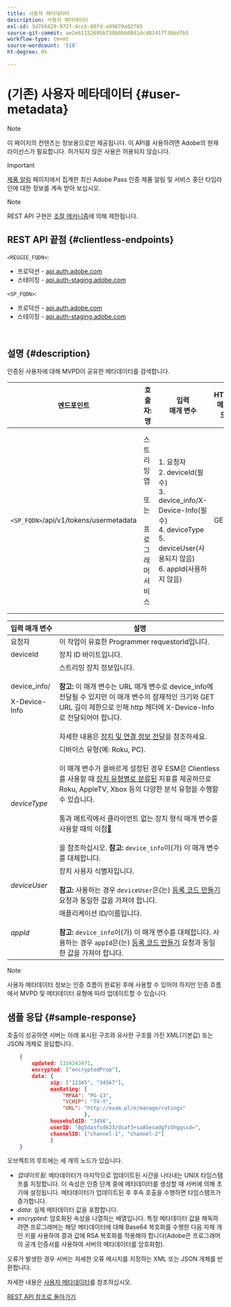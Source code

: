 ```yaml
---
title: 사용자 메타데이터
description: 사용자 메타데이터
exl-id: 3d7b6429-972f-4ccb-80fd-a99870a02f65
source-git-commit: ae2e61152695b738b0bb08d1dcd81417f3bbdfb5
workflow-type: tm+mt
source-wordcount: '518'
ht-degree: 0%

---
```


# (기존) 사용자 메타데이터 {#user-metadata}

>[!NOTE]
>
>이 페이지의 컨텐츠는 정보용으로만 제공됩니다. 이 API를 사용하려면 Adobe의 현재 라이선스가 필요합니다. 허가되지 않은 사용은 허용되지 않습니다.

>[!IMPORTANT]
>
> [제품 알림](/help/authentication/product-announcements.md) 페이지에서 집계한 최신 Adobe Pass 인증 제품 알림 및 서비스 중단 타임라인에 대한 정보를 계속 받아 보십시오.

>[!NOTE]
>
> REST API 구현은 [조절 메커니즘](/help/authentication/integration-guide-programmers/throttling-mechanism.md)에 의해 제한됩니다.

## REST API 끝점 {#clientless-endpoints}

`<REGGIE_FQDN>`:

* 프로덕션 - [api.auth.adobe.com](http://api.auth.adobe.com/)
* 스테이징 - [api.auth-staging.adobe.com](http://api.auth-staging.adobe.com/)

`<SP_FQDN>`:

* 프로덕션 - [api.auth.adobe.com](http://api.auth.adobe.com/)
* 스테이징 - [api.auth-staging.adobe.com](http://api.auth-staging.adobe.com/)

</br>

## 설명 {#description}

인증된 사용자에 대해 MVPD이 공유한 메타데이터를 검색합니다.


| 엔드포인트 | 호출자: </br>명 | 입력   </br>매개 변수 | HTTP </br>메서드 | 응답 | HTTP </br>응답 |
| --- | --- | --- | --- | --- | --- |
| `<SP_FQDN>`/api/v1/tokens/usermetadata | 스트리밍 앱</br></br>또는</br></br>프로그래머 서비스 | 1. 요청자</br>2.  deviceId(필수)</br>3.  device_info/X-Device-Info(필수)</br>4.  deviceType</br>5.  deviceUser(사용되지 않음)</br>6.  appId(사용하지 않음) | GET | 실패한 경우 사용자 메타데이터 또는 오류 세부 정보가 포함된 XML 또는 JSON입니다. | 200 - 성공<p>404 - 메타데이터를 찾을 수 없음<p>412 - 잘못된 AuthN 토큰(예: 만료된 토큰) |


| 입력 매개 변수 | 설명 |
|------------------------------|-------------------------------------------------------------------------------------------------------------------------------------------------------------------------------------------------------------------------------------------------------------------------------------------------------------------------------------------------------------------------------------------------------------------------------------------------------------------------------------------------------------------------------------------------------------------------------------------------------------------------------------------------------------------------------------|
| 요청자 | 이 작업이 유효한 Programmer requestorId입니다. |
| deviceId | 장치 ID 바이트입니다. |
| device_info/<p>X-Device-Info | 스트리밍 장치 정보입니다.</br></br> **참고:** 이 매개 변수는 URL 매개 변수로 device_info에 전달될 수 있지만 이 매개 변수의 잠재적인 크기와 GET URL 길이 제한으로 인해 http 헤더에 X-Device-Info로 전달되어야 합니다. </br></br> 자세한 내용은 [장치 및 연결 정보 전달](/help/authentication/integration-guide-programmers/legacy/client-information/passing-client-information-device-connection-and-application.md)을 참조하세요. |
| _deviceType_ | 디바이스 유형(예: Roku, PC).</br></br> 이 매개 변수가 올바르게 설정된 경우 ESM은 Clientless를 사용할 때 [장치 유형별로 분류된](/help/authentication/integration-guide-programmers/features-premium/esm/entitlement-service-monitoring-overview.md#progr-filter-metrics) 지표를 제공하므로 Roku, AppleTV, Xbox 등의 다양한 분석 유형을 수행할 수 있습니다.</br></br> 통과 메트릭에서 클라이언트 없는 장치 형식 매개 변수를 사용할 때의 이점[&#128279;](/help/authentication/integration-guide-programmers/legacy/notes-technical/benefits-of-using-the-clientless-devicetype-parameter-in-pass-metrics.md) </br></br>을 참조하십시오. **참고:** `device_info`이(가) 이 매개 변수를 대체합니다. |
| _deviceUser_ | 장치 사용자 식별자입니다.</br></br> **참고:** 사용하는 경우 `deviceUser`은(는) [등록 코드 만들기](/help/authentication/integration-guide-programmers/legacy/rest-api-v1/apis/registration-code-request.md) 요청과 동일한 값을 가져야 합니다. |
| _appId_ | 애플리케이션 ID/이름입니다. </br></br> **참고:** `device_info`이(가) 이 매개 변수를 대체합니다. 사용하는 경우 `appId`은(는) [등록 코드 만들기](/help/authentication/integration-guide-programmers/legacy/rest-api-v1/apis/registration-code-request.md) 요청과 동일한 값을 가져야 합니다. |

>[!NOTE]
> 
>사용자 메타데이터 정보는 인증 흐름이 완료된 후에 사용할 수 있어야 하지만 인증 흐름에서 MVPD 및 메타데이터 유형에 따라 업데이트할 수 있습니다.




## 샘플 응답 {#sample-response}

호출이 성공하면 서버는 아래 표시된 구조와 유사한 구조를 가진 XML(기본값) 또는 JSON 개체로 응답합니다.


```JSON
    {
        updated: 1334243471,
        encrypted: ["encryptedProp"],
        data: {
              zip: ["12345", "34567"],
              maxRating: { 
                  "MPAA": "PG-13",
                  "VCHIP": "TV-Y", 
                  "URL": "http://exam.pl/e/manage/ratings"
                         },
              householdID: "3456",
              userID: "BgSdasfsdk23/dsaf3+saASesadgfsShggssd=",
              channelID: ["channel-1", "channel-2"]
              }
    }
```

오브젝트의 루트에는 세 개의 노드가 있습니다.

* *업데이트됨*: 메타데이터가 마지막으로 업데이트된 시간을 나타내는 UNIX 타임스탬프를 지정합니다. 이 속성은 인증 단계 중에 메타데이터를 생성할 때 서버에 의해 초기에 설정됩니다. 메타데이터가 업데이트된 후 후속 호출을 수행하면 타임스탬프가 증가합니다.
* *data*: 실제 메타데이터 값을 포함합니다.
* *encrypted*: 암호화된 속성을 나열하는 배열입니다. 특정 메타데이터 값을 해독하려면 프로그래머는 해당 메타데이터에 대해 Base64 복호화를 수행한 다음 자체 개인 키를 사용하여 결과 값에 RSA 복호화를 적용해야 합니다(Adobe은 프로그래머의 공개 인증서를 사용하여 서버의 메타데이터를 암호화함).

오류가 발생한 경우 서버는 자세한 오류 메시지를 지정하는 XML 또는 JSON 개체를 반환합니다.

자세한 내용은 [사용자 메타데이터](/help/authentication/integration-guide-programmers/features-standard/entitlements/user-metadata.md)를 참조하십시오.

[REST API 참조로 돌아가기](/help/authentication/integration-guide-programmers/legacy/rest-api-v1/rest-api-reference.md)
